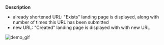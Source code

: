 **Description**
- already shortened URL: "Exists" landing page is displayed, along with number of times this URL has been submitted 
- new URL: "Created" landing page is displayed with with new URL

![demo_gif](http://g.recordit.co/h53cpv63ui.gif)